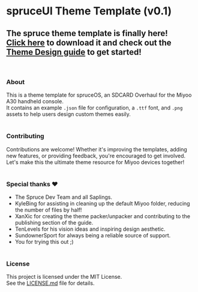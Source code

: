 # spruceUI Theme Template (v0.1)
The spruce theme template is finally here!
<br>
[Click here](https://github.com/spruceUI/Themes/raw/refs/heads/main/Template/template.7z) to download it and check out the [Theme Design guide](https://github.com/spruceUI/spruceOS/wiki/Theme-Design-guide) to get started!
---
<br>

### About

This is a theme template for spruceOS, an SDCARD Overhaul for the Miyoo A30 handheld console. 
<br>
It contains an example `.json` file for configuration, a `.ttf` font, and `.png` assets to help users design custom themes easily.
<br><br>

### Contributing

Contributions are welcome! Whether it's improving the templates, adding new features, or providing feedback, you're encouraged to get involved. Let's make this the ultimate theme resource for Miyoo devices together!
<br><br>

### Special thanks ❤️
- The Spruce Dev Team and all Saplings.
- KyleBing for assisting in cleaning up the default Miyoo folder, reducing the number of files by half!
- XanXic for creating the theme packer/unpacker and contributing to the publishing section of the guide.
- TenLevels for his vision ideas and inspiring design aesthetic.
- SundownerSport for always being a reliable source of support.
- You for trying this out ;)
<br><br>

### License

This project is licensed under the MIT License. 
<br>
See the [LICENSE.md](LICENSE.md) file for details.
